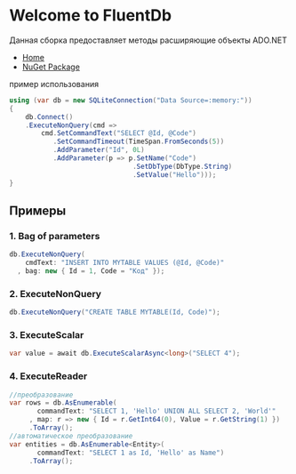 # Welcome to FluentDb

Данная сборка предоставляет  методы расширяющие объекты ADO.NET

- [Home](https://github.com/ftlab)
- [NuGet Package](https://www.nuget.org/packages/FluentDb)

пример использования
```cs
using (var db = new SQLiteConnection("Data Source=:memory:"))
{
    db.Connect()
    .ExecuteNonQuery(cmd =>
        cmd.SetCommandText("SELECT @Id, @Code")
           .SetCommandTimeout(TimeSpan.FromSeconds(5))
           .AddParameter("Id", 0L)
           .AddParameter(p => p.SetName("Code")
                               .SetDbType(DbType.String)
                               .SetValue("Hello")));
}
```
## Примеры

### 1. Bag of parameters

```cs
db.ExecuteNonQuery(
    cmdText: "INSERT INTO MYTABLE VALUES (@Id, @Code)"
  , bag: new { Id = 1, Code = "Код" });
```

### 2. ExecuteNonQuery

```cs
db.ExecuteNonQuery("CREATE TABLE MYTABLE(Id, Code)");
```

### 3. ExecuteScalar

```cs
var value = await db.ExecuteScalarAsync<long>("SELECT 4");
```

### 4. ExecuteReader

```cs
//преобразование
var rows = db.AsEnumerable(
       commandText: "SELECT 1, 'Hello' UNION ALL SELECT 2, 'World'"
     , map: r => new { Id = r.GetInt64(0), Value = r.GetString(1) })
     .ToArray();
//автоматическое преобразование
var entities = db.AsEnumerable<Entity>(
       commandText: "SELECT 1 as Id, 'Hello' as Name")
     .ToArray();
```